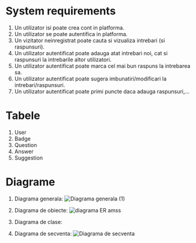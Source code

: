 # System requirements
1. Un utilizator isi poate crea cont in platforma.
2. Un utilizator se poate autentifica in platforma.
3. Un vizitator neinregistrat poate cauta si vizualiza intrebari (si raspunsuri).
4. Un utilizator autentificat poate adauga atat intrebari noi, cat si raspunsuri la intrebarile altor utilizatori.
5. Un utilizator autentificat poate marca cel mai bun raspuns la intrebarea sa.
6. Un utilizator autentificat poate sugera imbunatiri/modificari la intrebari/raspunsuri.
7. Un utilizator autentificat poate primi puncte daca adauga raspunsuri,...


# Tabele
1. User 
2. Badge
3. Question
4. Answer
5. Suggestion
   
# Diagrame
1. Diagrama generala:
   ![Diagrama generala (1)](https://github.com/DreamTeamAMSS/.github/assets/104629833/55ce095c-1355-4a00-8ead-9e7c7d253f08)
   
2. Diagrama de obiecte: 
![diagrama ER amss](https://github.com/DreamTeamAMSS/.github/assets/104629833/aab49fd9-d0ec-44dd-a9da-3c6fb0d885b4)

3. Diagrama de clase:
   
4. Diagrama de secventa: 
![Diagrama de secventa](https://github.com/DreamTeamAMSS/.github/assets/104629833/dfa65615-57f4-467d-8166-6435930112da)
